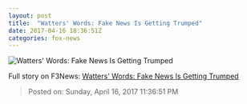 ```yaml
---
layout: post
title:  "Watters' Words: Fake News Is Getting Trumped"
date: 2017-04-16 18:36:51Z
categories: fox-news
---
```


![Watters' Words: Fake News Is Getting Trumped](http://nation.foxnews.com/sites/nation.foxnews.com/files/styles/story_624_300/public/7035.jpg)




Full story on F3News: [Watters' Words: Fake News Is Getting Trumped](http://www.f3nws.com/n/McDXhF)

> Posted on: Sunday, April 16, 2017 11:36:51 PM
